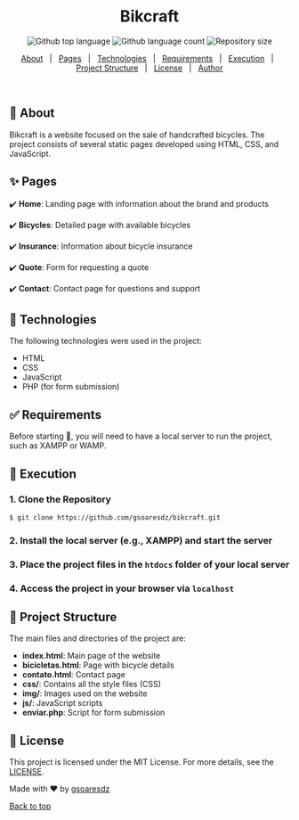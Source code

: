 <h1 align="center">Bikcraft</h1>
<p align="center">
  <img alt="Github top language" src="https://img.shields.io/github/languages/top/gsoaresdz/bikcraft?color=56BEB8">
  <img alt="Github language count" src="https://img.shields.io/github/languages/count/gsoaresdz/bikcraft?color=56BEB8">
  <img alt="Repository size" src="https://img.shields.io/github/repo-size/gsoaresdz/bikcraft?color=56BEB8">
</p>
<p align="center">
  <a href="#dart-about">About</a> &#xa0; | &#xa0; 
  <a href="#sparkles-pages">Pages</a> &#xa0; | &#xa0;
  <a href="#rocket-technologies">Technologies</a> &#xa0; | &#xa0;
  <a href="#white_check_mark-requirements">Requirements</a> &#xa0; | &#xa0;
  <a href="#checkered_flag-execution">Execution</a> &#xa0; | &#xa0;
  <a href="#memo-project-structure">Project Structure</a> &#xa0; | &#xa0;
  <a href="#memo-license">License</a> &#xa0; | &#xa0;
  <a href="https://github.com/gsoaresdz" target="_blank">Author</a>
</p>
<br>

## **:dart: About**

Bikcraft is a website focused on the sale of handcrafted bicycles. The project consists of several static pages developed using HTML, CSS, and JavaScript.

## **:sparkles: Pages**

:heavy_check_mark: **Home**: Landing page with information about the brand and products

:heavy_check_mark: **Bicycles**: Detailed page with available bicycles

:heavy_check_mark: **Insurance**: Information about bicycle insurance

:heavy_check_mark: **Quote**: Form for requesting a quote

:heavy_check_mark: **Contact**: Contact page for questions and support

## **:rocket: Technologies**

The following technologies were used in the project:

- HTML
- CSS
- JavaScript
- PHP (for form submission)

## **:white_check_mark: Requirements**

Before starting :checkered_flag:, you will need to have a local server to run the project, such as XAMPP or WAMP.

## **:checkered_flag: Execution**

### 1. Clone the Repository

```bash
$ git clone https://github.com/gsoaresdz/bikcraft.git
```

### 2. Install the local server (e.g., XAMPP) and start the server

### 3. Place the project files in the `htdocs` folder of your local server

### 4. Access the project in your browser via `localhost`

## **:memo: Project Structure**

The main files and directories of the project are:

- **index.html**: Main page of the website
- **bicicletas.html**: Page with bicycle details
- **contato.html**: Contact page
- **css/**: Contains all the style files (CSS)
- **img/**: Images used on the website
- **js/**: JavaScript scripts
- **enviar.php**: Script for form submission

## **:memo: License**

This project is licensed under the MIT License. For more details, see the [LICENSE](LICENSE).

Made with :heart: by <a href="https://github.com/gsoaresdz" target="_blank">gsoaresdz</a>

<a href="#top">Back to top</a>
